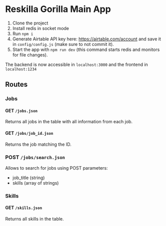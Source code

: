 # Reskilla Gorilla Main App

1. Clone the project
1. Install redis in socket mode
1. Run `npm i`
1. Generate Airtable API key here: https://airtable.com/account and save it in `config/config.js` (make sure to not commit it).
1. Start the app with `npm run dev` (this command starts redis and monitors for file changes).

The backend is now accessible in `localhost:3000` and the frontend in `localhost:1234`

## Routes

### Jobs

#### GET `/jobs.json`

Returns all jobs in the table with all information from each job.

#### GET `/jobs/job_id.json`

Returns the job matching the ID.

### POST `/jobs/search.json`

Allows to search for jobs using POST parameters:

- job_title (string)
- skills (array of strings)

### Skills

#### GET `/skills.json`

Returns all skills in the table.
